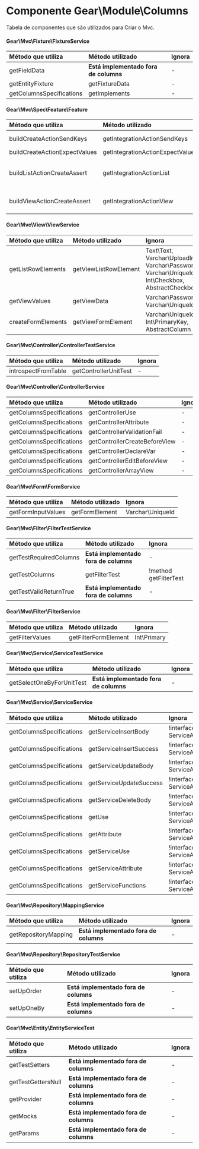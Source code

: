 # Componente Gear\Module\Columns


Tabela de componentes que são utilizados para Criar o Mvc.


#### Gear\Mvc\Fixture\FixtureService

| Método que utiliza | Método utilizado | Ignora |
|:--|:--|:--|
| getFieldData | **Está implementado fora de columns** | - |
| getEntityFixture | getFixtureData | - |
| getColumnsSpecifications | getImplements | - |  

#### Gear\Mvc\Spec\Feature\Feature

| Método que utiliza | Método utilizado | Ignora |
|:--|:--|:--|
| buildCreateActionSendKeys | getIntegrationActionSendKeys | Int\PrimaryKey, Varchar\UniqueId |
| buildCreateActionExpectValues | getIntegrationActionExpectValue | Int\PrimaryKey |
| buildListActionCreateAssert | getIntegrationActionList | Varchar\UniqueId, Varchar\PasswordVerify, Varchar\UploadImage, Text\Html, Text\Text |
| buildViewActionCreateAssert | getIntegrationActionView |Int\PrimaryKey, Varchar\UniqueId, Varchar\PasswordVerify |


#### Gear\Mvc\View\ViewService

| Método que utiliza | Método utilizado | Ignora |
|:--|:--|:--|
| getListRowElements | getViewListRowElement | Text\Text, Varchar\UploadImage, Varchar\PasswordVerify, Varchar\UniqueId, Int\Checkbox, AbstractCheckbox |
| getViewValues | getViewData | Varchar\PasswordVerify, Varchar\UniqueId |
| createFormElements | getViewFormElement | Varchar\UniqueId, Int\PrimaryKey, AbstractColumn |

#### Gear\Mvc\Controller\ControllerTestService

| Método que utiliza | Método utilizado | Ignora |
|:--|:--|:--|
| introspectFromTable | getControllerUnitTest | - |

#### Gear\Mvc\Controller\ControllerService

| Método que utiliza | Método utilizado | Ignora |
|:--|:--|:--|
| getColumnsSpecifications | getControllerUse | - |
| getColumnsSpecifications | getControllerAttribute | - |
| getColumnsSpecifications | getControllerValidationFail | - |
| getColumnsSpecifications | getControllerCreateBeforeView | - |
| getColumnsSpecifications | getControllerDeclareVar | - |
| getColumnsSpecifications | getControllerEditBeforeView | - |
| getColumnsSpecifications | getControllerArrayView | - |


#### Gear\Mvc\Form\FormService

| Método que utiliza | Método utilizado | Ignora |
|:--|:--|:--|
| getFormInputValues | getFormElement | Varchar\UniqueId |


#### Gear\Mvc\Filter\FilterTestService

| Método que utiliza | Método utilizado | Ignora |
|:--|:--|:--|
| getTestRequiredColumns  | **Está implementado fora de columns** | - |
| getTestColumns | getFilterTest | !method getFilterTest |
| getTestValidReturnTrue  | **Está implementado fora de columns** | - |

#### Gear\Mvc\Filter\FilterService

| Método que utiliza | Método utilizado | Ignora |
|:--|:--|:--|
| getFilterValues | getFilterFormElement | Int\Primary |


#### Gear\Mvc\Service\ServiceTestService

| Método que utiliza | Método utilizado | Ignora |
|:--|:--|:--|
| getSelectOneByForUnitTest | **Está implementado fora de columns** | - |


#### Gear\Mvc\Service\ServiceService

| Método que utiliza | Método utilizado | Ignora |
|:--|:--|:--|
| getColumnsSpecifications | getServiceInsertBody | !interface ServiceAwareInterface |
| getColumnsSpecifications | getServiceInsertSuccess | !interface ServiceAwareInterface |
| getColumnsSpecifications | getServiceUpdateBody | !interface ServiceAwareInterface |
| getColumnsSpecifications | getServiceUpdateSuccess | !interface ServiceAwareInterface |
| getColumnsSpecifications | getServiceDeleteBody | !interface ServiceAwareInterface |
| getColumnsSpecifications | getUse | !interface ServiceAwareInterface |
| getColumnsSpecifications | getAttribute | !interface ServiceAwareInterface |
| getColumnsSpecifications | getServiceUse | !interface ServiceAwareInterface |
| getColumnsSpecifications | getServiceAttribute | !interface ServiceAwareInterface |
| getColumnsSpecifications | getServiceFunctions | !interface ServiceAwareInterface |



#### Gear\Mvc\Repository\MappingService

| Método que utiliza | Método utilizado | Ignora |
|:--|:--|:--|
| getRepositoryMapping | **Está implementado fora de columns** | - |

#### Gear\Mvc\Repository\RepositoryTestService

| Método que utiliza | Método utilizado | Ignora |
|:--|:--|:--|
| setUpOrder | **Está implementado fora de columns** | - |
| setUpOneBy | **Está implementado fora de columns** | - |


#### Gear\Mvc\Entity\EntityServiceTest


| Método que utiliza | Método utilizado | Ignora |
|:--|:--|:--|
| getTestSetters | **Está implementado fora de columns** | - |
| getTestGettersNull | **Está implementado fora de columns** | - |
| getProvider |  **Está implementado fora de columns** | - |
| getMocks | **Está implementado fora de columns** | - |
| getParams | **Está implementado fora de columns** | - |